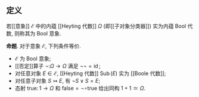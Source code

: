 ## 定义

若[[意象]] $\mathcal E$ 中的内蕴 [[Heyting 代数]] $\Omega$ (即[[子对象分类器]]) 实为内蕴 Bool 代数, 则称其为 Bool 意象.

**命题**. 对于意象 $\mathcal E$, 下列条件等价.

- $\mathcal E$ 为 Bool 意象;
- [[否定]]算子 $\neg\colon \Omega\to\Omega$ 满足 $\neg\neg = \operatorname{id}$;
- 对任意对象 $E\in\mathcal E$, [[Heyting 代数]] $\operatorname{Sub}(E)$ 实为 [[Boole 代数]];
- 对任意子对象 $S\rightarrowtail E$, 有 $\neg S \vee S = E$;
- 态射 $\text{true}\colon 1\to\Omega$ 和 $\text{false}=\neg\circ \text{true}$ 给出同构 $1+1\simeq \Omega$.